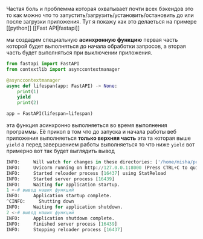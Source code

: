 Частая боль и проблемма которая охватывает почти всех бэкендов это то как можно что то запустить/загрузить/установить/остановить до или после загрузки приложения. Тут я покажу как это делаеться на примере [[python]] [[Fast API|fastapi]]

мы создадим специальную **асинхронную функцию** первая часть которой будет выполняться до начала обработки запросов, а вторая часть будет выполняться при выключении приложения.

```python
from fastapi import FastAPI  
from contextlib import asynccontextmanager

@asynccontextmanager  
async def lifespan(app: FastAPI) -> None:  
    print(1)  
    yield  
    print(2)

app = FastAPI(lifespan=lifespan)
```
эта функция асинхронно выполняеться во время выполнения программы. Её прикол в том что до запуска и начала работы веб приложения выполняеться **только верхняя часть** эта та которая выше `yield` а перед завершением работы выполняеться то что ниже `yield` вот примерно вот так будет выглядить вывод
```python
INFO:     Will watch for changes in these directories: ['/home/misha/projects/skillbox/python_advanced-master/module_26_fastapi/homework']
INFO:     Uvicorn running on http://127.0.0.1:8000 (Press CTRL+C to quit)
INFO:     Started reloader process [16437] using StatReload
INFO:     Started server process [16439]
INFO:     Waiting for application startup.
1 <-# вывод наших функций
INFO:     Application startup complete.
^CINFO:     Shutting down
INFO:     Waiting for application shutdown.
2 <-# вывод наших функций
INFO:     Application shutdown complete.
INFO:     Finished server process [16439]
INFO:     Stopping reloader process [16437]
```